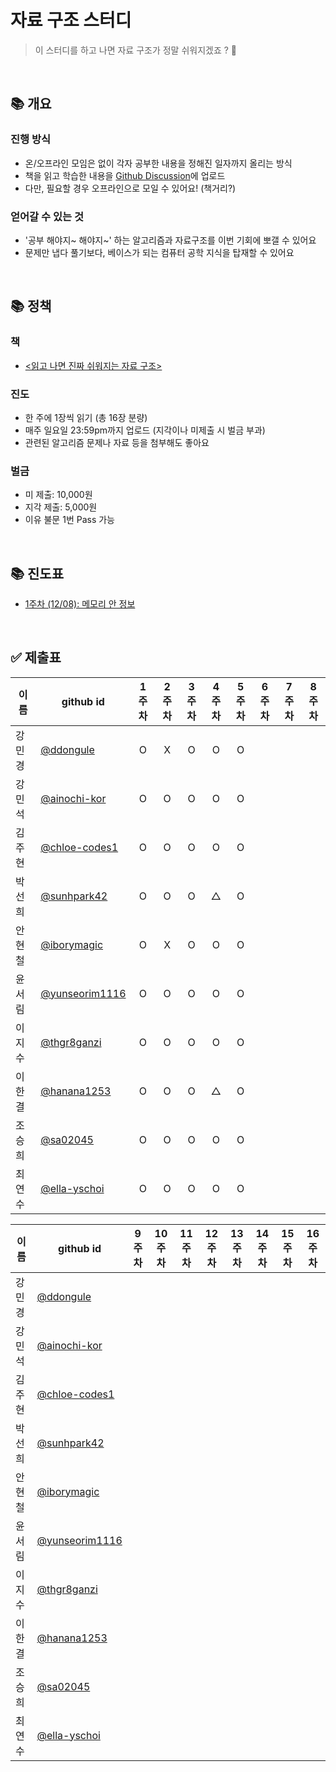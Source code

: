 # 자료 구조 스터디

> 이 스터디를 하고 나면 자료 구조가 정말 쉬워지겠죠 ? 🤔

<br/>

## 📚 개요

### 진행 방식

- 온/오프라인 모임은 없이 각자 공부한 내용을 정해진 일자까지 올리는 방식
- 책을 읽고 학습한 내용을 [Github Discussion](https://github.com/elegant-functional-2023/ds-the-fun-way/discussions)에 업로드
- 다만, 필요할 경우 오프라인으로 모일 수 있어요! (책거리?)

### 얻어갈 수 있는 것

- '공부 해야지~ 해야지~' 하는 알고리즘과 자료구조를 이번 기회에 뽀갤 수 있어요
- 문제만 냅다 풀기보다, 베이스가 되는 컴퓨터 공학 지식을 탑재할 수 있어요

<br/>

## 📚 정책

### 책

- [<읽고 나면 진짜 쉬워지는 자료 구조>](https://www.yes24.com/Product/Goods/125403649)

### 진도

- 한 주에 1장씩 읽기 (총 16장 분량)
- 매주 일요일 23:59pm까지 업로드 (지각이나 미제출 시 벌금 부과)
- 관련된 알고리즘 문제나 자료 등을 첨부해도 좋아요

### 벌금

- 미 제출: 10,000원
- 지각 제출: 5,000원
- 이유 불문 1번 Pass 가능

<br/>

## 📚 진도표

- [1주차 (12/08): 메모리 안 정보](https://github.com/elegant-functional-2023/ds-the-fun-way/discussions/1)

<br/>

## ✅ 제출표

|  이름  |                   github id                        | 1주차 | 2주차 | 3주차 | 4주차 | 5주차 | 6주차 | 7주차 | 8주차 |
| ----- | -------------------------------------------------- | :----: | :----: | :----: | :----: | :----: | :----: | :----: | :----: |
| 강민경 | [@ddongule](https://github.com/ddongule)            |   O   |   X   |   O   |   O   |   O   |      |      |      |
| 강민석 | [@ainochi-kor](https://github.com/ainochi-kor)      |   O   |   O   |   O   |   O   |   O   |      |      |      |
| 김주현 | [@chloe-codes1](https://github.com/chloe-codes1)    |   O   |   O   |   O   |   O   |   O   |      |      |      |
| 박선희 | [@sunhpark42](https://github.com/sunhpark42)        |   O   |   O   |   O   |   △   |   O   |      |      |      |
| 안현철 | [@iborymagic](https://github.com/iborymagic)        |   O   |   X   |   O   |   O   |   O   |      |      |      |
| 윤서림 | [@yunseorim1116](https://github.com/yunseorim1116)  |   O   |   O   |   O   |   O   |   O   |      |      |      |
| 이지수 | [@thgr8ganzi](https://github.com/thgr8ganzi)        |   O   |   O   |   O   |   O   |   O   |      |      |      |
| 이한결 | [@hanana1253](https://github.com/hanana1253)        |   O   |   O   |   O   |   △   |   O   |      |      |      |
| 조승희 | [@sa02045](https://github.com/sa02045)              |   O   |   O   |   O   |   O   |   O   |      |      |      |
| 최연수 | [@ella-yschoi](https://github.com/ella-yschoi)      |   O   |   O   |   O   |   O   |   O   |      |      |      |

|  이름  |                   github id                        | 9주차 | 10주차 | 11주차 | 12주차 | 13주차 | 14주차 | 15주차 | 16주차 |
| ----- | -------------------------------------------------- | :----: | :----: | :----: | :----: | :----: | :----: | :----: | :----: |
| 강민경 | [@ddongule](https://github.com/ddongule)            |      |      |      |      |      |      |      |      |
| 강민석 | [@ainochi-kor](https://github.com/ainochi-kor)      |      |      |      |      |      |      |      |      |
| 김주현 | [@chloe-codes1](https://github.com/chloe-codes1)    |      |      |      |      |      |      |      |      |
| 박선희 | [@sunhpark42](https://github.com/sunhpark42)        |      |      |      |      |      |      |      |      |
| 안현철 | [@iborymagic](https://github.com/iborymagic)        |      |      |      |      |      |      |      |      |
| 윤서림 | [@yunseorim1116](https://github.com/yunseorim1116)  |      |      |      |      |      |      |      |      |
| 이지수 | [@thgr8ganzi](https://github.com/thgr8ganzi)        |      |      |      |      |      |      |      |      |
| 이한결 | [@hanana1253](https://github.com/hanana1253)        |      |      |      |      |      |      |      |      |
| 조승희 | [@sa02045](https://github.com/sa02045)              |      |      |      |      |      |      |      |      |
| 최연수 | [@ella-yschoi](https://github.com/ella-yschoi)      |      |      |      |      |      |      |      |      |
